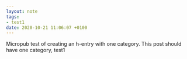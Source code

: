 ```yaml
---
layout: note
tags:
- test1
date: 2020-10-21 11:06:07 +0100
---
```


Micropub test of creating an h-entry with one category. This post should have one category, test1
